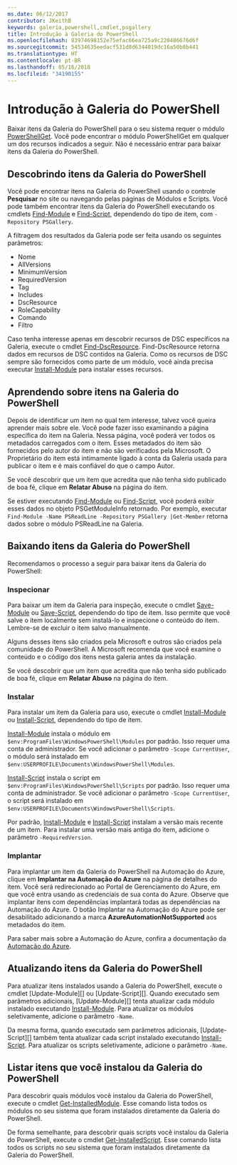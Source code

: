 ```yaml
---
ms.date: 06/12/2017
contributor: JKeithB
keywords: galeria,powershell,cmdlet,psgallery
title: Introdução à Galeria do PowerShell
ms.openlocfilehash: 83974698152e75efac66ea725a9c220486676d6f
ms.sourcegitcommit: 54534635eedacf531d8d6344019dc16a50b8b441
ms.translationtype: HT
ms.contentlocale: pt-BR
ms.lasthandoff: 05/16/2018
ms.locfileid: "34190155"
---
```

# <a name="get-started-with-the-powershell-gallery"></a>Introdução à Galeria do PowerShell

Baixar itens da Galeria do PowerShell para o seu sistema requer o módulo [PowerShellGet](/powershell/module/powershellget). Você pode encontrar o módulo PowerShellGet em qualquer um dos recursos indicados a seguir. Não é necessário entrar para baixar itens da Galeria do PowerShell.

## <a name="discovering-items-from-the-powershell-gallery"></a>Descobrindo itens da Galeria do PowerShell

Você pode encontrar itens na Galeria do PowerShell usando o controle **Pesquisar** no site ou navegando pelas páginas de Módulos e Scripts. Você pode também encontrar itens da Galeria do PowerShell executando os cmdlets [Find-Module][] e [Find-Script][], dependendo do tipo de item, com `-Repository PSGallery`.

A filtragem dos resultados da Galeria pode ser feita usando os seguintes parâmetros:

- Nome
- AllVersions
- MinimumVersion
- RequiredVersion
- Tag
- Includes
- DscResource
- RoleCapability
- Comando
- Filtro

Caso tenha interesse apenas em descobrir recursos de DSC específicos na Galeria, execute o cmdlet [Find-DscResource]. Find-DscResource retorna dados em recursos de DSC contidos na Galeria.
Como os recursos de DSC sempre são fornecidos como parte de um módulo, você ainda precisa executar [Install-Module][] para instalar esses recursos.

## <a name="learning-about-items-in-the-powershell-gallery"></a>Aprendendo sobre itens na Galeria do PowerShell

Depois de identificar um item no qual tem interesse, talvez você queira aprender mais sobre ele. Você pode fazer isso examinando a página específica do item na Galeria. Nessa página, você poderá ver todos os metadados carregados com o item. Esses metadados do item são fornecidos pelo autor do item e não são verificados pela Microsoft. O Proprietário do item está intimamente ligado à conta da Galeria usada para publicar o item e é mais confiável do que o campo Autor.

Se você descobrir que um item que acredita que não tenha sido publicado de boa fé, clique em **Relatar Abuso** na página do item.

Se estiver executando [Find-Module][] ou [Find-Script][], você poderá exibir esses dados no objeto PSGetModuleInfo retornado. Por exemplo, executar `Find-Module -Name PSReadLine -Repository PSGallery |Get-Member` retorna dados sobre o módulo PSReadLine na Galeria.

## <a name="downloading-items-from-the-powershell-gallery"></a>Baixando itens da Galeria do PowerShell

Recomendamos o processo a seguir para baixar itens da Galeria do PowerShell:

### <a name="inspect"></a>Inspecionar

Para baixar um item da Galeria para inspeção, execute o cmdlet [Save-Module][] ou [Save-Script][], dependendo do tipo de item. Isso permite que você salve o item localmente sem instalá-lo e inspecione o conteúdo do item. Lembre-se de excluir o item salvo manualmente.

Alguns desses itens são criados pela Microsoft e outros são criados pela comunidade do PowerShell.
A Microsoft recomenda que você examine o conteúdo e o código dos itens nesta galeria antes da instalação.

Se você descobrir que um item que acredita que não tenha sido publicado de boa fé, clique em **Relatar Abuso** na página do item.

### <a name="install"></a>Instalar

Para instalar um item da Galeria para uso, execute o cmdlet [Install-Module][] ou [Install-Script][], dependendo do tipo de item.

[Install-Module][] instala o módulo em `$env:ProgramFiles\WindowsPowerShell\Modules` por padrão.
Isso requer uma conta de administrador. Se você adicionar o parâmetro `-Scope CurrentUser`, o módulo será instalado em `$env:USERPROFILE\Documents\WindowsPowerShell\Modules`.

[Install-Script][] instala o script em `$env:ProgramFiles\WindowsPowerShell\Scripts` por padrão.
Isso requer uma conta de administrador. Se você adicionar o parâmetro `-Scope CurrentUser`, o script será instalado em `$env:USERPROFILE\Documents\WindowsPowerShell\Scripts`.

Por padrão, [Install-Module][] e [Install-Script][] instalam a versão mais recente de um item.
Para instalar uma versão mais antiga do item, adicione o parâmetro `-RequiredVersion`.

### <a name="deploy"></a>Implantar

Para implantar um item da Galeria do PowerShell na Automação do Azure, clique em **Implantar na Automação do Azure** na página de detalhes do item. Você será redirecionado ao Portal de Gerenciamento do Azure, em que você entra usando as credenciais de sua conta do Azure. Observe que implantar itens com dependências implantará todas as dependências na Automação do Azure. O botão Implantar na Automação do Azure pode ser desabilitado adicionando a marca **AzureAutomationNotSupported** aos metadados do item.

Para saber mais sobre a Automação do Azure, confira a documentação da [Automação do Azure](/azure/automation).

## <a name="updating-items-from-the-powershell-gallery"></a>Atualizando itens da Galeria do PowerShell

Para atualizar itens instalados usando a Galeria do PowerShell, execute o cmdlet [Update-Module][] ou [Update-Script][]. Quando executado sem parâmetros adicionais, [Update-Module][] tenta atualizar cada módulo instalado executando [Install-Module][]. Para atualizar os módulos seletivamente, adicione o parâmetro `-Name`.

Da mesma forma, quando executado sem parâmetros adicionais, [Update-Script][] também tenta atualizar cada script instalado executando [Install-Script][]. Para atualizar os scripts seletivamente, adicione o parâmetro `-Name`.

## <a name="list-items-that-you-have-installed-from-the-powershell-gallery"></a>Listar itens que você instalou da Galeria do PowerShell

Para descobrir quais módulos você instalou da Galeria do PowerShell, execute o cmdlet [Get-InstalledModule][]. Esse comando lista todos os módulos no seu sistema que foram instalados diretamente da Galeria do PowerShell.

De forma semelhante, para descobrir quais scripts você instalou da Galeria do PowerShell, execute o cmdlet [Get-InstalledScript][]. Esse comando lista todos os scripts no seu sistema que foram instalados diretamente da Galeria do PowerShell.

[Find-DscResource]: /powershell/module/powershellget/Find-DscResource
[Find-Module]: /powershell/module/powershellget/Find-Module
[Find-Script]: /powershell/module/powershellget/Find-Script
[Get-InstalledModule]: /powershell/module/powershellget/Get-InstalledModule
[Get-InstalledScript]: /powershell/module/powershellget/Get-InstalledScript
[Install-Module]: /powershell/module/powershellget/Install-Module
[Install-Script]: /powershell/module/powershellget/Install-Script
[Publish-Module]: /powershell/module/powershellget/Publish-Module
[Publish-Script]: /powershell/module/powershellget/Publish-Script
[Register-PSRepository]: /powershell/module/powershellget/Register-Repository
[Save-Module]: /powershell/module/powershellget/Save-Module
[Save-Script]: /powershell/module/powershellget/Save-Script